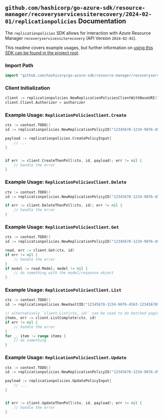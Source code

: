 
## `github.com/hashicorp/go-azure-sdk/resource-manager/recoveryservicessiterecovery/2024-02-01/replicationpolicies` Documentation

The `replicationpolicies` SDK allows for interaction with Azure Resource Manager `recoveryservicessiterecovery` (API Version `2024-02-01`).

This readme covers example usages, but further information on [using this SDK can be found in the project root](https://github.com/hashicorp/go-azure-sdk/tree/main/docs).

### Import Path

```go
import "github.com/hashicorp/go-azure-sdk/resource-manager/recoveryservicessiterecovery/2024-02-01/replicationpolicies"
```


### Client Initialization

```go
client := replicationpolicies.NewReplicationPoliciesClientWithBaseURI("https://management.azure.com")
client.Client.Authorizer = authorizer
```


### Example Usage: `ReplicationPoliciesClient.Create`

```go
ctx := context.TODO()
id := replicationpolicies.NewReplicationPolicyID("12345678-1234-9876-4563-123456789012", "example-resource-group", "vaultValue", "replicationPolicyValue")

payload := replicationpolicies.CreatePolicyInput{
	// ...
}


if err := client.CreateThenPoll(ctx, id, payload); err != nil {
	// handle the error
}
```


### Example Usage: `ReplicationPoliciesClient.Delete`

```go
ctx := context.TODO()
id := replicationpolicies.NewReplicationPolicyID("12345678-1234-9876-4563-123456789012", "example-resource-group", "vaultValue", "replicationPolicyValue")

if err := client.DeleteThenPoll(ctx, id); err != nil {
	// handle the error
}
```


### Example Usage: `ReplicationPoliciesClient.Get`

```go
ctx := context.TODO()
id := replicationpolicies.NewReplicationPolicyID("12345678-1234-9876-4563-123456789012", "example-resource-group", "vaultValue", "replicationPolicyValue")

read, err := client.Get(ctx, id)
if err != nil {
	// handle the error
}
if model := read.Model; model != nil {
	// do something with the model/response object
}
```


### Example Usage: `ReplicationPoliciesClient.List`

```go
ctx := context.TODO()
id := replicationpolicies.NewVaultID("12345678-1234-9876-4563-123456789012", "example-resource-group", "vaultValue")

// alternatively `client.List(ctx, id)` can be used to do batched pagination
items, err := client.ListComplete(ctx, id)
if err != nil {
	// handle the error
}
for _, item := range items {
	// do something
}
```


### Example Usage: `ReplicationPoliciesClient.Update`

```go
ctx := context.TODO()
id := replicationpolicies.NewReplicationPolicyID("12345678-1234-9876-4563-123456789012", "example-resource-group", "vaultValue", "replicationPolicyValue")

payload := replicationpolicies.UpdatePolicyInput{
	// ...
}


if err := client.UpdateThenPoll(ctx, id, payload); err != nil {
	// handle the error
}
```
